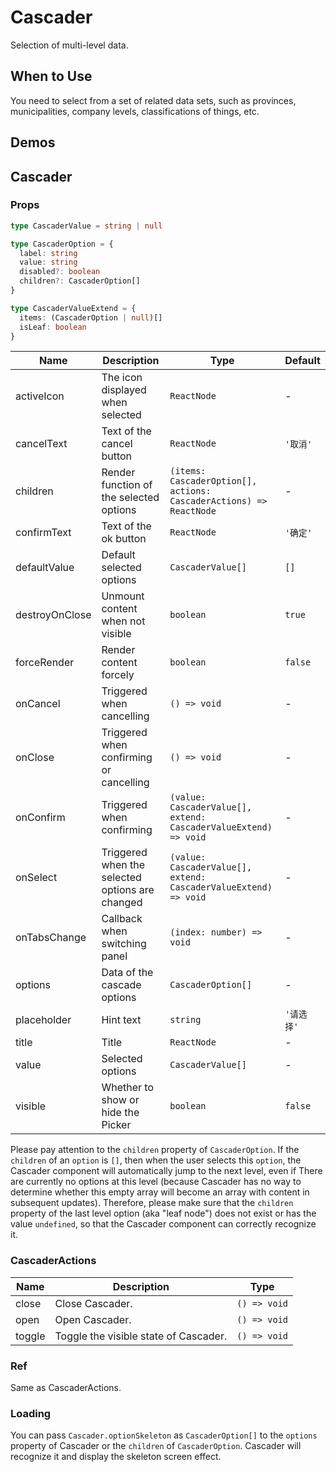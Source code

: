 # Cascader

Selection of multi-level data.

## When to Use

You need to select from a set of related data sets, such as provinces, municipalities, company levels, classifications of things, etc.

## Demos

<code src="./demos/demo1.tsx"></code>

<code src="./demos/demo2.tsx"></code>

## Cascader

### Props

```typescript | pure
type CascaderValue = string | null

type CascaderOption = {
  label: string
  value: string
  disabled?: boolean
  children?: CascaderOption[]
}

type CascaderValueExtend = {
  items: (CascaderOption | null)[]
  isLeaf: boolean
}
```

| Name           | Description                                     | Type                                                               | Default    |
| -------------- | ----------------------------------------------- | ------------------------------------------------------------------ | ---------- |
| activeIcon     | The icon displayed when selected                | `ReactNode`                                                        | -          |
| cancelText     | Text of the cancel button                       | `ReactNode`                                                        | `'取消'`   |
| children       | Render function of the selected options         | `(items: CascaderOption[], actions: CascaderActions) => ReactNode` | -          |
| confirmText    | Text of the ok button                           | `ReactNode`                                                        | `'确定'`   |
| defaultValue   | Default selected options                        | `CascaderValue[]`                                                  | `[]`       |
| destroyOnClose | Unmount content when not visible                | `boolean`                                                          | `true`     |
| forceRender    | Render content forcely                          | `boolean`                                                          | `false`    |
| onCancel       | Triggered when cancelling                       | `() => void`                                                       | -          |
| onClose        | Triggered when confirming or cancelling         | `() => void`                                                       | -          |
| onConfirm      | Triggered when confirming                       | `(value: CascaderValue[], extend: CascaderValueExtend) => void`    | -          |
| onSelect       | Triggered when the selected options are changed | `(value: CascaderValue[], extend: CascaderValueExtend) => void`    | -          |
| onTabsChange   | Callback when switching panel                   | `(index: number) => void`                                          | -          |
| options        | Data of the cascade options                     | `CascaderOption[]`                                                 | -          |
| placeholder    | Hint text                                       | `string`                                                           | `'请选择'` |
| title          | Title                                           | `ReactNode`                                                        | -          |
| value          | Selected options                                | `CascaderValue[]`                                                  | -          |
| visible        | Whether to show or hide the Picker              | `boolean`                                                          | `false`    |

Please pay attention to the `children` property of `CascaderOption`. If the `children` of an `option` is `[]`, then when the user selects this `option`, the Cascader component will automatically jump to the next level, even if There are currently no options at this level (because Cascader has no way to determine whether this empty array will become an array with content in subsequent updates). Therefore, please make sure that the `children` property of the last level option (aka "leaf node") does not exist or has the value `undefined`, so that the Cascader component can correctly recognize it.

### CascaderActions

| Name   | Description                           | Type         |
| ------ | ------------------------------------- | ------------ |
| close  | Close Cascader.                       | `() => void` |
| open   | Open Cascader.                        | `() => void` |
| toggle | Toggle the visible state of Cascader. | `() => void` |

### Ref

Same as CascaderActions.

### Loading <Experimental></Experimental>

You can pass `Cascader.optionSkeleton` as `CascaderOption[]` to the `options` property of Cascader or the `children` of `CascaderOption`. Cascader will recognize it and display the skeleton screen effect.
